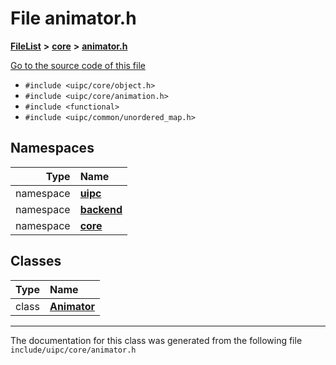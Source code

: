 

# File animator.h



[**FileList**](files.md) **>** [**core**](dir_eca9d1283f7cad9ff89c5ab44937d4d9.md) **>** [**animator.h**](animator_8h.md)

[Go to the source code of this file](animator_8h_source.md)



* `#include <uipc/core/object.h>`
* `#include <uipc/core/animation.h>`
* `#include <functional>`
* `#include <uipc/common/unordered_map.h>`













## Namespaces

| Type | Name |
| ---: | :--- |
| namespace | [**uipc**](namespaceuipc.md) <br> |
| namespace | [**backend**](namespaceuipc_1_1backend.md) <br> |
| namespace | [**core**](namespaceuipc_1_1core.md) <br> |


## Classes

| Type | Name |
| ---: | :--- |
| class | [**Animator**](classuipc_1_1core_1_1_animator.md) <br> |



















































------------------------------
The documentation for this class was generated from the following file `include/uipc/core/animator.h`

